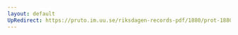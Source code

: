 ```yaml
---
layout: default
UpRedirect: https://pruto.im.uu.se/riksdagen-records-pdf/1880/prot-1880--fk--030/prot-1880--fk--030_005.pdf
---
```

